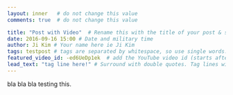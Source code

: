 ```yaml
---
layout: inner   # do not change this value
comments: true  # do not change this value

title: "Post with Video"  # Rename this with the title of your post & surround with double quotes
date: 2016-09-16 15:00 # Date and military time
author: Ji Kim # Your name here ie Ji Kim
tags: testpost # tags are separated by whitespace, so use single words.
featured_video_id: -ed6UeDp1ek  # add the YouTube video id (starts after `v=` in url)
lead_text: "tag line here!" # Surround with double quotes. Tag lines will appear above the content of the post within each post.
---
```

bla bla bla testing this.
